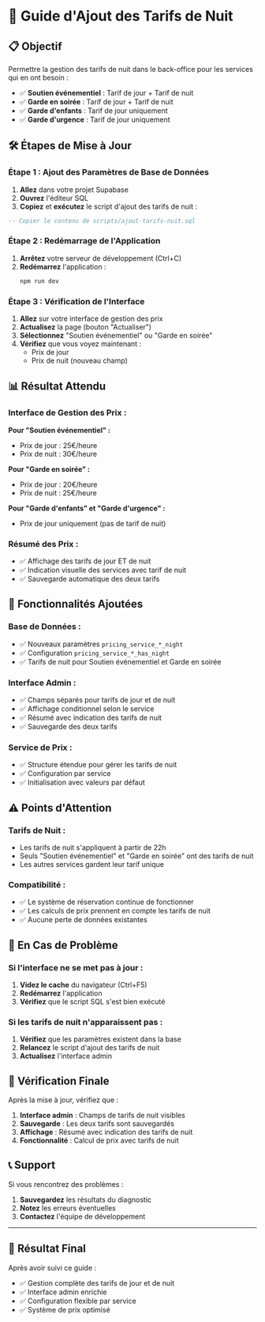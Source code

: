 # 🌙 Guide d'Ajout des Tarifs de Nuit

## 📋 **Objectif**

Permettre la gestion des tarifs de nuit dans le back-office pour les services qui en ont besoin :
- ✅ **Soutien événementiel** : Tarif de jour + Tarif de nuit
- ✅ **Garde en soirée** : Tarif de jour + Tarif de nuit
- ✅ **Garde d'enfants** : Tarif de jour uniquement
- ✅ **Garde d'urgence** : Tarif de jour uniquement

## 🛠️ **Étapes de Mise à Jour**

### **Étape 1 : Ajout des Paramètres de Base de Données**

1. **Allez** dans votre projet Supabase
2. **Ouvrez** l'éditeur SQL
3. **Copiez** et **exécutez** le script d'ajout des tarifs de nuit :

```sql
-- Copier le contenu de scripts/ajout-tarifs-nuit.sql
```

### **Étape 2 : Redémarrage de l'Application**

1. **Arrêtez** votre serveur de développement (Ctrl+C)
2. **Redémarrez** l'application :
   ```bash
   npm run dev
   ```

### **Étape 3 : Vérification de l'Interface**

1. **Allez** sur votre interface de gestion des prix
2. **Actualisez** la page (bouton "Actualiser")
3. **Sélectionnez** "Soutien événementiel" ou "Garde en soirée"
4. **Vérifiez** que vous voyez maintenant :
   - Prix de jour
   - Prix de nuit (nouveau champ)

## 📊 **Résultat Attendu**

### **Interface de Gestion des Prix :**

**Pour "Soutien événementiel" :**
- Prix de jour : 25€/heure
- Prix de nuit : 30€/heure

**Pour "Garde en soirée" :**
- Prix de jour : 20€/heure
- Prix de nuit : 25€/heure

**Pour "Garde d'enfants" et "Garde d'urgence" :**
- Prix de jour uniquement (pas de tarif de nuit)

### **Résumé des Prix :**
- ✅ Affichage des tarifs de jour ET de nuit
- ✅ Indication visuelle des services avec tarif de nuit
- ✅ Sauvegarde automatique des deux tarifs

## 🔧 **Fonctionnalités Ajoutées**

### **Base de Données :**
- ✅ Nouveaux paramètres `pricing_service_*_night`
- ✅ Configuration `pricing_service_*_has_night`
- ✅ Tarifs de nuit pour Soutien événementiel et Garde en soirée

### **Interface Admin :**
- ✅ Champs séparés pour tarifs de jour et de nuit
- ✅ Affichage conditionnel selon le service
- ✅ Résumé avec indication des tarifs de nuit
- ✅ Sauvegarde des deux tarifs

### **Service de Prix :**
- ✅ Structure étendue pour gérer les tarifs de nuit
- ✅ Configuration par service
- ✅ Initialisation avec valeurs par défaut

## ⚠️ **Points d'Attention**

### **Tarifs de Nuit :**
- Les tarifs de nuit s'appliquent à partir de 22h
- Seuls "Soutien événementiel" et "Garde en soirée" ont des tarifs de nuit
- Les autres services gardent leur tarif unique

### **Compatibilité :**
- ✅ Le système de réservation continue de fonctionner
- ✅ Les calculs de prix prennent en compte les tarifs de nuit
- ✅ Aucune perte de données existantes

## 🚨 **En Cas de Problème**

### **Si l'interface ne se met pas à jour :**
1. **Videz le cache** du navigateur (Ctrl+F5)
2. **Redémarrez** l'application
3. **Vérifiez** que le script SQL s'est bien exécuté

### **Si les tarifs de nuit n'apparaissent pas :**
1. **Vérifiez** que les paramètres existent dans la base
2. **Relancez** le script d'ajout des tarifs de nuit
3. **Actualisez** l'interface admin

## 🎯 **Vérification Finale**

Après la mise à jour, vérifiez que :

1. **Interface admin** : Champs de tarifs de nuit visibles
2. **Sauvegarde** : Les deux tarifs sont sauvegardés
3. **Affichage** : Résumé avec indication des tarifs de nuit
4. **Fonctionnalité** : Calcul de prix avec tarifs de nuit

## 📞 **Support**

Si vous rencontrez des problèmes :
1. **Sauvegardez** les résultats du diagnostic
2. **Notez** les erreurs éventuelles
3. **Contactez** l'équipe de développement

---

## 🎉 **Résultat Final**

Après avoir suivi ce guide :
- ✅ Gestion complète des tarifs de jour et de nuit
- ✅ Interface admin enrichie
- ✅ Configuration flexible par service
- ✅ Système de prix optimisé
